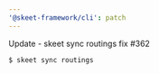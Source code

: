 ```yaml
---
'@skeet-framework/cli': patch
---
```


Update - skeet sync routings fix #362

```bash
$ skeet sync routings
```
